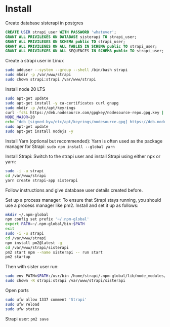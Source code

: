 # Install
Create database sisterapi in postgres
```sql
CREATE USER strapi_user WITH PASSWORD 'whatever';
GRANT ALL PRIVILEGES ON DATABASE sisterapi TO strapi_user;
GRANT ALL PRIVILEGES ON SCHEMA public TO strapi_user;
GRANT ALL PRIVILEGES ON ALL TABLES IN SCHEMA public TO strapi_user;
GRANT ALL PRIVILEGES ON ALL SEQUENCES IN SCHEMA public TO strapi_user;
```
Create a strapi user in Linux
```bash
sudo adduser --system --group --shell /bin/bash strapi
sudo mkdir -p /var/www/strapi
sudo chown strapi:strapi /var/www/strapi
```

Install node 20 LTS
```bash
sudo apt-get update
sudo apt-get install -y ca-certificates curl gnupg
sudo mkdir -p /etc/apt/keyrings
curl -fsSL https://deb.nodesource.com/gpgkey/nodesource-repo.gpg.key | sudo gpg --dearmor -o /etc/apt/keyrings/nodesource.gpg
NODE_MAJOR=20
echo "deb [signed-by=/etc/apt/keyrings/nodesource.gpg] https://deb.nodesource.com/node_$NODE_MAJOR.x nodistro main" | sudo tee /etc/apt/sources.list.d/nodesource.list
sudo apt-get update
sudo apt-get install nodejs -y
```

Install Yarn (optional but recommended): Yarn is often used as the package manager for Strapi:
`sudo npm install --global yarn`

Install Strapi: Switch to the strapi user and install Strapi using either npx or yarn:
```bash
sudo -i -u strapi
cd /var/www/strapi
yarn create strapi-app sisterapi
```

Follow instructions and give database user details created before.

Set up a process manager: To ensure that Strapi stays running, you should use a process manager like pm2. Install and set it up as follows:
```bash
mkdir ~/.npm-global
npm config set prefix '~/.npm-global'
export PATH=~/.npm-global/bin:$PATH
exit
sudo -i -u strapi
cd /var/www/strapi
npm install pm2@latest -g
cd /var/www/strapi/sisterapi
pm2 start npm --name sisterapi -- run start
pm2 startup
```

Then with sister user run:
```bash
sudo env PATH=$PATH:/usr/bin /home/strapi/.npm-global/lib/node_modules/pm2/bin/pm2 startup systemd -u strapi --hp /home/strapi
sudo chown -R strapi:strapi /var/www/strapi/sisterapi
```

Open ports
```bash
sudo ufw allow 1337 comment 'Strapi'
sudo ufw reload
sudo ufw status
```

Strapi user: `pm2 save`


